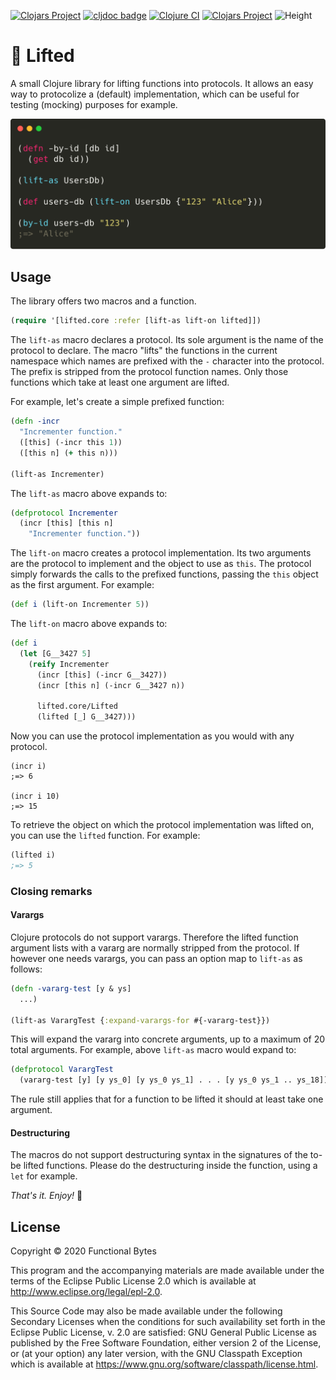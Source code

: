 [![Clojars Project](https://img.shields.io/clojars/v/functionalbytes/lifted.svg)](https://clojars.org/functionalbytes/lifted)
[![cljdoc badge](https://cljdoc.org/badge/functionalbytes/lifted)](https://cljdoc.org/d/functionalbytes/lifted/CURRENT)
[![Clojure CI](https://github.com/aroemers/lifted/workflows/Clojure%20CI/badge.svg?branch=master)](https://github.com/aroemers/lifted/actions?query=workflow%3A%22Clojure+CI%22)
[![Clojars Project](https://img.shields.io/clojars/dt/functionalbytes/lifted?color=blue)](https://clojars.org/functionalbytes/lifted)
![Height](https://img.shields.io/badge/height-lifted-brightgreen)

# 🚡 Lifted

A small Clojure library for lifting functions into protocols.
It allows an easy way to protocolize a (default) implementation, which can be useful for testing (mocking) purposes for example.

![Banner](banner.png)

## Usage

The library offers two macros and a function.

```clj
(require '[lifted.core :refer [lift-as lift-on lifted]])
```

The `lift-as` macro declares a protocol.
Its sole argument is the name of the protocol to declare.
The macro "lifts" the functions in the current namespace which names are prefixed with the `-` character into the protocol.
The prefix is stripped from the protocol function names.
Only those functions which take at least one argument are lifted.

For example, let's create a simple prefixed function:

```clj
(defn -incr
  "Incrementer function."
  ([this] (-incr this 1))
  ([this n] (+ this n)))

(lift-as Incrementer)
```

The `lift-as` macro above expands to:

```clj
(defprotocol Incrementer
  (incr [this] [this n]
    "Incrementer function."))
```

The `lift-on` macro creates a protocol implementation.
Its two arguments are the protocol to implement and the object to use as `this`.
The protocol simply forwards the calls to the prefixed functions, passing the `this` object as the first argument.
For example:

```clj
(def i (lift-on Incrementer 5))
```

The `lift-on` macro above expands to:

```clj
(def i
  (let [G__3427 5]
    (reify Incrementer
      (incr [this] (-incr G__3427))
      (incr [this n] (-incr G__3427 n))

      lifted.core/Lifted
      (lifted [_] G__3427)))
```

Now you can use the protocol implementation as you would with any protocol.

```
(incr i)
;=> 6

(incr i 10)
;=> 15
```

To retrieve the object on which the protocol implementation was lifted on, you can use the `lifted` function.
For example:

```clj
(lifted i)
;=> 5
```

### Closing remarks

#### Varargs

Clojure protocols do not support varargs.
Therefore the lifted function argument lists with a vararg are normally stripped from the protocol.
If however one needs varargs, you can pass an option map to `lift-as` as follows:

```clj
(defn -vararg-test [y & ys]
  ...)

(lift-as VarargTest {:expand-varargs-for #{-vararg-test}})
```

This will expand the vararg into concrete arguments, up to a maximum of 20 total arguments.
For example, above `lift-as` macro would expand to:

```clj
(defprotocol VarargTest
  (vararg-test [y] [y ys_0] [y ys_0 ys_1] . . . [y ys_0 ys_1 .. ys_18]))
```

The rule still applies that for a function to be lifted it should at least take one argument.

#### Destructuring

The macros do not support destructuring syntax in the signatures of the to-be lifted functions.
Please do the destructuring inside the function, using a `let` for example.

_That's it. Enjoy!_ 🚀

## License

Copyright © 2020 Functional Bytes

This program and the accompanying materials are made available under the
terms of the Eclipse Public License 2.0 which is available at
http://www.eclipse.org/legal/epl-2.0.

This Source Code may also be made available under the following Secondary
Licenses when the conditions for such availability set forth in the Eclipse
Public License, v. 2.0 are satisfied: GNU General Public License as published by
the Free Software Foundation, either version 2 of the License, or (at your
option) any later version, with the GNU Classpath Exception which is available
at https://www.gnu.org/software/classpath/license.html.
